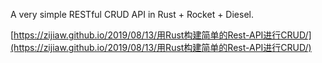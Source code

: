 A very simple RESTful CRUD API in Rust + Rocket + Diesel.

[https://zijiaw.github.io/2019/08/13/用Rust构建简单的Rest-API进行CRUD/](https://zijiaw.github.io/2019/08/13/用Rust构建简单的Rest-API进行CRUD/)